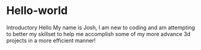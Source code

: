 # Hello-world
Introductory 
Hello My name is Josh, I am new to coding and am attempting to better my skillset to help me accomplish some of my more advance 3d projects in a more efficient manner!
